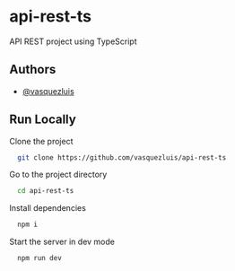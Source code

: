 # api-rest-ts

API REST project using TypeScript

## Authors

- [@vasquezluis](https://www.github.com/vasquezluis)

## Run Locally

Clone the project

```bash
  git clone https://github.com/vasquezluis/api-rest-ts
```

Go to the project directory

```bash
  cd api-rest-ts
```

Install dependencies

```bash
  npm i
```

Start the server in dev mode

```bash
  npm run dev
```
